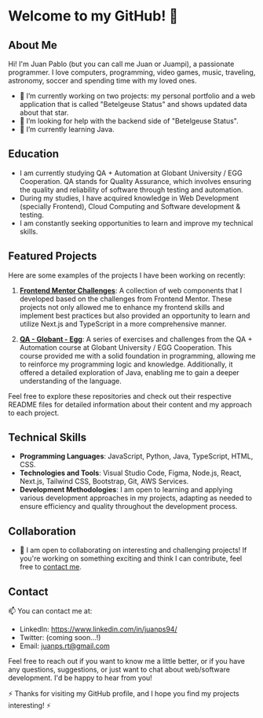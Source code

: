 # Welcome to my GitHub! 👋

## About Me 
Hi! I'm Juan Pablo (but you can call me Juan or Juampi), a passionate programmer. I love computers, programming, video games, music, traveling, astronomy, soccer and spending time with my loved ones.

- 🔭 I’m currently working on two projects: my personal portfolio and a web application that is called "Betelgeuse Status" and shows updated data about that star.
- 🤔 I’m looking for help with the backend side of "Betelgeuse Status".
- 🌱 I’m currently learning Java.

## Education
- I am currently studying QA + Automation at Globant University / EGG Cooperation. QA stands for Quality Assurance, which involves ensuring the quality and reliability of software through testing and automation.
- During my studies, I have acquired knowledge in Web Development (specially Frontend), Cloud Computing and Software development & testing.
- I am constantly seeking opportunities to learn and improve my technical skills.

## Featured Projects
Here are some examples of the projects I have been working on recently:

1. **[Frontend Mentor Challenges](https://github.com/juan-ps/frontend-mentor-challenges)**: A collection of web components that I developed based on the challenges from Frontend Mentor. These projects not only allowed me to enhance my frontend skills and implement best practices but also provided an opportunity to learn and utilize Next.js and TypeScript in a more comprehensive manner.

2. **[QA - Globant - Egg](https://github.com/juan-ps/qaGlobantEgg)**: A series of exercises and challenges from the QA + Automation course at Globant University / EGG Cooperation. This course provided me with a solid foundation in programming, allowing me to reinforce my programming logic and knowledge. Additionally, it offered a detailed exploration of Java, enabling me to gain a deeper understanding of the language.

Feel free to explore these repositories and check out their respective README files for detailed information about their content and my approach to each project.

## Technical Skills
- **Programming Languages**: JavaScript, Python, Java, TypeScript, HTML, CSS.
- **Technologies and Tools**: Visual Studio Code, Figma, Node.js, React, Next.js, Tailwind CSS, Bootstrap, Git, AWS Services.
- **Development Methodologies**: I am open to learning and applying various development approaches in my projects, adapting as needed to ensure efficiency and quality throughout the development process.

## Collaboration
- 👯 I am open to collaborating on interesting and challenging projects! If you're working on something exciting and think I can contribute, feel free to [contact me](mailto:juanps.rt@gmail.com).

## Contact
📫 You can contact me at:
- LinkedIn: https://www.linkedin.com/in/juanps94/
- Twitter: (coming soon...!)
- Email: juanps.rt@gmail.com

Feel free to reach out if you want to know me a little better, or if you have any questions, suggestions, or just want to chat about web/software development. I'd be happy to hear from you!

⚡ Thanks for visiting my GitHub profile, and I hope you find my projects interesting! ⚡

<!--
**juan-ps/juan-ps** is a ✨ _special_ ✨ repository because its `README.md` (this file) appears on your GitHub profile.

Here are some ideas to get you started:

- 🔭 I’m currently working on ...
- 🌱 I’m currently learning ...
- 👯 I’m looking to collaborate on ...
- 🤔 I’m looking for help with ...
- 💬 Ask me about ...
- 📫 How to reach me: ...
- 😄 Pronouns: ...
- ⚡ Fun fact: ...
-->
